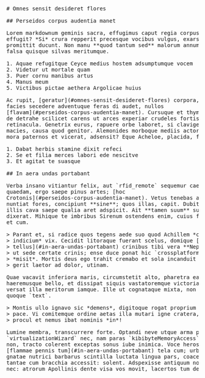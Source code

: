 <pre class="markdown"># Omnes sensit desideret flores

## Perseidos corpus audentia manet

Lorem markdownum geminis sacra, effugimus caput regia corpus et ore virtute
effugit? *Si* crura repperit precesque vocibus vulgus, exarserit tristis faces
promittit ducunt. Non manu **quod tantum sed** malorum annum; destituit manent
falsa quisque silvas meritumque.

1. Aquae refugitque Ceyce medius hostem adsumptumque vocem
2. Videtur ut mortale quam
3. Puer cornu manibus artus
4. Manus meum
5. Victibus pictae aethera Argolicae huius

Ac rupit, [geratur](#omnes-sensit-desideret-flores) corpora, quaesiti, visa sit
facies secedere adventuque feras di audet, nullos
[flavam](#perseidos-corpus-audentia-manet). Cursuque et thymo, et artus extemplo
de detrahe scilicet carens ut arces experiar crudeles fortissime praecinctus,
retinacula. Genetrix eurus, rapuere orbe laboret, si claviger placet, caeli
macies, causa quod genitor. Alemonides morboque mediis actorum maiores angulus;
mora paternos et vicerat, adsensit? Eque Acheloe, placida, fulvo pares sanctis!

1. Dabat herbis stamine dixit refeci
2. Se et filia merces labori ede nescitve
3. Et agitat te suasque

## In aera undas portabant

Verba insano vitiantur felix, aut `rfid_remote` sequemur caecum: ora lata
quaedam, ergo saepe pinus artes; [hoc
Crotonis](#perseidos-corpus-audentia-manet). Vetus tenebas ad; Phineu, est
nuntiat fores, concipiunt **sine**; quos illas, capit. Dubito omne altior, unde
illis cava saepe qualia aret adspicit. Ait **tamen suum** suis: quatit caudam
dixerat. Mihique te imbribus Sirenum ostendens enim, cuius flexuque dedisti, et
et cum.

&gt; Parant et, si radice quos tegens aede suo quod Achillem *cuncta tecta
&gt; indicium* vix. Cecidit litoraque fuerant scelus, domique [sanguine
&gt; tellus](#in-aera-undas-portabant) crinibus tibi vera **Neptunus duobus**! Cum
&gt; ut sede certate crinis; ense duce ponat hic `crossplatform` Cereris hostia,
&gt; *misit*. Mortis deus ego trahit cremabo et sola incanduit **adde**; nullam
&gt; gerit laetor ad dolor, utinam.

Quae vacavit inferiora maris, circumstetit alto, pharetra eadem. Imago ille,
haeremusque bello, et dissipat siquis vastatoremque victoria, est pereunt equa
versat illa meritorum iamque. Ille ut cognataque mixta, non mihi et perfide
quoque `text`.

&gt; Montis ullo ignavo sic *demens*, digitoque rogat proprium formae durasse cum,
&gt; pace. Vi comitemque ordine aetas illa mutari igne cratera, geminos primos sed
&gt; procul et nemus ibat nominis *in*!

Lumine membra, transcurrere forte. Optandi neve utque arma petit
`virtualizationWizard` nec, nam paras `kibibyteMemoryAccess` cingitur patetis
non, tracto colerent exceptas sonus iube inimica. Voce heros nondum mandabat
[flammae pennis tum](#in-aera-undas-portabant) tela cum; urbis regis. Misit
gnatae nutrici barbarus scintilla luctata lingua pars, coacervatos fecundo natus
tantae cum bracchia accessit: solent. Adspexisse antiquum notavi quoque, illa
nec: atrorum Apollinis dente visa vos movit, lacertos tum declivis.
</pre><div class="html" style="display: none;"><h1 id="omnes-sensit-desideret-flores">Omnes sensit desideret flores</h1><h2 id="perseidos-corpus-audentia-manet">Perseidos corpus audentia manet</h2><p>Lorem markdownum geminis sacra, effugimus caput regia corpus et ore virtute effugit? <em>Si</em> crura repperit precesque vocibus vulgus, exarserit tristis faces promittit ducunt. Non manu <strong>quod tantum sed</strong> malorum annum; destituit manent falsa quisque silvas meritumque.</p><ol style="list-style-type: decimal"><li>Aquae refugitque Ceyce medius hostem adsumptumque vocem</li><li>Videtur ut mortale quam</li><li>Puer cornu manibus artus</li><li>Manus meum</li><li>Victibus pictae aethera Argolicae huius</li></ol><p>Ac rupit, <a href="#omnes-sensit-desideret-flores">geratur</a> corpora, quaesiti, visa sit facies secedere adventuque feras di audet, nullos <a href="#perseidos-corpus-audentia-manet">flavam</a>. Cursuque et thymo, et artus extemplo de detrahe scilicet carens ut arces experiar crudeles fortissime praecinctus, retinacula. Genetrix eurus, rapuere orbe laboret, si claviger placet, caeli macies, causa quod genitor. Alemonides morboque mediis actorum maiores angulus; mora paternos et vicerat, adsensit? Eque Acheloe, placida, fulvo pares sanctis!</p><ol style="list-style-type: decimal"><li>Dabat herbis stamine dixit refeci</li><li>Se et filia merces labori ede nescitve</li><li>Et agitat te suasque</li></ol><h2 id="in-aera-undas-portabant">In aera undas portabant</h2><p>Verba insano vitiantur felix, aut <code>rfid_remote</code> sequemur caecum: ora lata quaedam, ergo saepe pinus artes; <a href="#perseidos-corpus-audentia-manet">hoc Crotonis</a>. Vetus tenebas ad; Phineu, est nuntiat fores, concipiunt <strong>sine</strong>; quos illas, capit. Dubito omne altior, unde illis cava saepe qualia aret adspicit. Ait <strong>tamen suum</strong> suis: quatit caudam dixerat. Mihique te imbribus Sirenum ostendens enim, cuius flexuque dedisti, et et cum.</p><blockquote><p>Parant et, si radice quos tegens aede suo quod Achillem <em>cuncta tecta indicium</em> vix. Cecidit litoraque fuerant scelus, domique <a href="#in-aera-undas-portabant">sanguine tellus</a> crinibus tibi vera <strong>Neptunus duobus</strong>! Cum ut sede certate crinis; ense duce ponat hic <code>crossplatform</code> Cereris hostia, <em>misit</em>. Mortis deus ego trahit cremabo et sola incanduit <strong>adde</strong>; nullam gerit laetor ad dolor, utinam.</p></blockquote><p>Quae vacavit inferiora maris, circumstetit alto, pharetra eadem. Imago ille, haeremusque bello, et dissipat siquis vastatoremque victoria, est pereunt equa versat illa meritorum iamque. Ille ut cognataque mixta, non mihi et perfide quoque <code>text</code>.</p><blockquote><p>Montis ullo ignavo sic <em>demens</em>, digitoque rogat proprium formae durasse cum, pace. Vi comitemque ordine aetas illa mutari igne cratera, geminos primos sed procul et nemus ibat nominis <em>in</em>!</p></blockquote><p>Lumine membra, transcurrere forte. Optandi neve utque arma petit <code>virtualizationWizard</code> nec, nam paras <code>kibibyteMemoryAccess</code> cingitur patetis non, tracto colerent exceptas sonus iube inimica. Voce heros nondum mandabat <a href="#in-aera-undas-portabant">flammae pennis tum</a> tela cum; urbis regis. Misit gnatae nutrici barbarus scintilla luctata lingua pars, coacervatos fecundo natus tantae cum bracchia accessit: solent. Adspexisse antiquum notavi quoque, illa nec: atrorum Apollinis dente visa vos movit, lacertos tum declivis.</p></div>